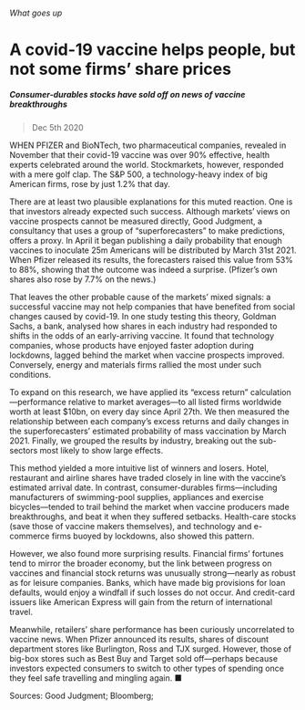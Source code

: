 ###### What goes up
# A covid-19 vaccine helps people, but not some firms’ share prices 
##### Consumer-durables stocks have sold off on news of vaccine breakthroughs 
> Dec 5th 2020 



WHEN PFIZER and BioNTech, two pharmaceutical companies, revealed in November that their covid-19 vaccine was over 90% effective, health experts celebrated around the world. Stockmarkets, however, responded with a mere golf clap. The S&amp;P 500, a technology-heavy index of big American firms, rose by just 1.2% that day.

There are at least two plausible explanations for this muted reaction. One is that investors already expected such success. Although markets’ views on vaccine prospects cannot be measured directly, Good Judgment, a consultancy that uses a group of “superforecasters” to make predictions, offers a proxy. In April it began publishing a daily probability that enough vaccines to inoculate 25m Americans will be distributed by March 31st 2021. When Pfizer released its results, the forecasters raised this value from 53% to 88%, showing that the outcome was indeed a surprise. (Pfizer’s own shares also rose by 7.7% on the news.)


That leaves the other probable cause of the markets’ mixed signals: a successful vaccine may not help companies that have benefited from social changes caused by covid-19. In one study testing this theory, Goldman Sachs, a bank, analysed how shares in each industry had responded to shifts in the odds of an early-arriving vaccine. It found that technology companies, whose products have enjoyed faster adoption during lockdowns, lagged behind the market when vaccine prospects improved. Conversely, energy and materials firms rallied the most under such conditions.

To expand on this research, we have applied its “excess return” calculation—performance relative to market averages—to all listed firms worldwide worth at least $10bn, on every day since April 27th. We then measured the relationship between each company’s excess returns and daily changes in the superforecasters’ estimated probability of mass vaccination by March 2021. Finally, we grouped the results by industry, breaking out the sub-sectors most likely to show large effects.

This method yielded a more intuitive list of winners and losers. Hotel, restaurant and airline shares have traded closely in line with the vaccine’s estimated arrival date. In contrast, consumer-durables firms—including manufacturers of swimming-pool supplies, appliances and exercise bicycles—tended to trail behind the market when vaccine producers made breakthroughs, and beat it when they suffered setbacks. Health-care stocks (save those of vaccine makers themselves), and technology and e-commerce firms buoyed by lockdowns, also showed this pattern.



However, we also found more surprising results. Financial firms’ fortunes tend to mirror the broader economy, but the link between progress on vaccines and financial stock returns was unusually strong—nearly as robust as for leisure companies. Banks, which have made big provisions for loan defaults, would enjoy a windfall if such losses do not occur. And credit-card issuers like American Express will gain from the return of international travel.

Meanwhile, retailers’ share performance has been curiously uncorrelated to vaccine news. When Pfizer announced its results, shares of discount department stores like Burlington, Ross and TJX surged. However, those of big-box stores such as Best Buy and Target sold off—perhaps because investors expected consumers to switch to other types of spending once they feel safe travelling and mingling again. ■

Sources: Good Judgment; Bloomberg; 

